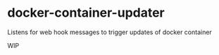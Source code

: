 # docker-container-updater
Listens for web hook messages to trigger updates of docker container

WIP
